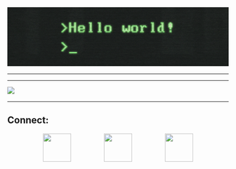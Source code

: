 <div align="center"><img src="hellow.gif"/>
<!--
https://miro.medium.com/max/2400/1*OohqW5DGh9CQS4hLY5FXzA.png 
https://hackernoon.com/images/f2px36fy.gif
https://camo.githubusercontent.com/2309797487e5e969659a3b545c96151807b04120a9cc2985f632ec94ba00c9f3/68747470733a2f2f6d656469612e67697068792e636f6d2f6d656469612f53576f536b4e36447854737a71494b4571762f67697068792e676966
-->
</div>

--------

--------
<div>
  <img width="400px" src="https://github-readme-stats.vercel.app/api/?username=DreydenGys&show_icons=true&title_color=fff&icon_color=79ff97&text_color=9f9f9f&bg_color=151515"/>
 </div>

--------
## Connect:

<div align="center">
  <a href="discord.com" align="center" valign="center" height="64px"><img width="64px" height="64px" src="https://cdn.icon-icons.com/icons2/1476/PNG/512/discord_101785.png"/></a>
  &nbsp;&nbsp;&nbsp;&nbsp;&nbsp;
  &nbsp;&nbsp;&nbsp;&nbsp;&nbsp;
  &nbsp;&nbsp;&nbsp;&nbsp;&nbsp;
  <a href="mailto:deliessche.maxime@gmail.com"><img width="64px" height="64px" src="https://cdn.icon-icons.com/icons2/652/PNG/512/gmail_icon-icons.com_59877.png"/></a>
  &nbsp;&nbsp;&nbsp;&nbsp;&nbsp;
  &nbsp;&nbsp;&nbsp;&nbsp;&nbsp;
  &nbsp;&nbsp;&nbsp;&nbsp;&nbsp;
  <a href="https://www.linkedin.com/in/maxime-deliessche-92780a1a0/"><img width="64px" height="64px" src="http://www.master221.fr/wp-content/uploads/2019/11/linkedin-icon.png"/></a>
</div>
